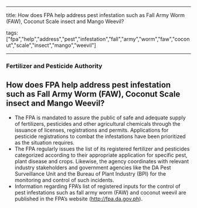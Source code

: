 
---

title: How does FPA help address pest infestation such as Fall Army Worm (FAW), Coconut Scale insect and Mango Weevil?

tags: ["fpa","help","address","pest","infestation","fall","army","worm","faw","coconut","scale","insect","mango","weevil"]

---

### Fertilizer and Pesticide Authority

## How does FPA help address pest infestation such as Fall Army Worm (FAW), Coconut Scale insect and Mango Weevil?


 - The FPA is mandated to assure the public of safe and adequate supply of fertilizers, pesticides and other agricultural chemicals through the issuance of licenses, registrations and permits. Applications for pesticide registrations to combat the infestations have been prioritized as the situation requires. 
 - The FPA regularly issues the list of its registered fertilizer and pesticides categorized according to their appropriate application for specific pest, plant disease and crops. Likewise, the agency coordinates with relevant industry stakeholders and government agencies like the DA Pest Surveillance Unit and the Bureau of Plant Industry (BPI) for the monitoring and control of such incidents.
 - Information regarding FPA’s list of registered inputs for the control of pest infestations such as fall army worm (FAW) and coconut weevil are published in the FPA’s website (http://fpa.da.gov.ph).
